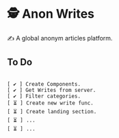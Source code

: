 # 🕵️ Anon Writes

✍️ A global anonym articles platform.

## To Do

```

[ ✔️ ] Create Components.
[ ✔️ ] Get Writes from server.
[ ✔️ ] Filter categories.
[ ⏳ ] Create new write func.
[ ⏳ ] Create landing section.
[ ⏳ ] ...
[ ⏳ ] ...
```
